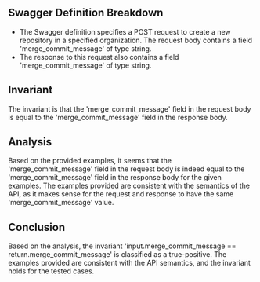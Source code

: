 ## Swagger Definition Breakdown
- The Swagger definition specifies a POST request to create a new repository in a specified organization. The request body contains a field 'merge_commit_message' of type string.
- The response to this request also contains a field 'merge_commit_message' of type string.

## Invariant
The invariant is that the 'merge_commit_message' field in the request body is equal to the 'merge_commit_message' field in the response body.

## Analysis
Based on the provided examples, it seems that the 'merge_commit_message' field in the request body is indeed equal to the 'merge_commit_message' field in the response body for the given examples. The examples provided are consistent with the semantics of the API, as it makes sense for the request and response to have the same 'merge_commit_message' value.

## Conclusion
Based on the analysis, the invariant 'input.merge_commit_message == return.merge_commit_message' is classified as a true-positive. The examples provided are consistent with the API semantics, and the invariant holds for the tested cases.
